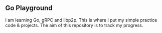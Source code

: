 ## Go Playground
I am learning Go, gRPC and libp2p. This is where I put my simple practice code & projects. The aim of this repository is to track my progress. 